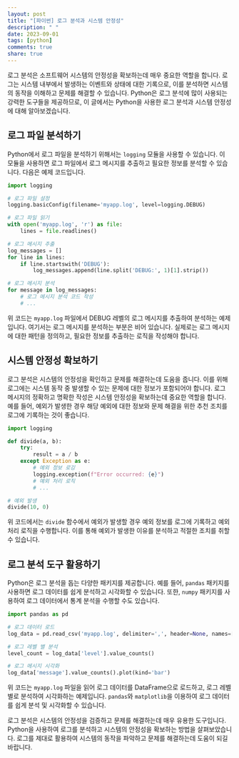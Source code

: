```yaml
---
layout: post
title: "[파이썬] 로그 분석과 시스템 안정성"
description: " "
date: 2023-09-01
tags: [python]
comments: true
share: true
---
```


로그 분석은 소프트웨어 시스템의 안정성을 확보하는데 매우 중요한 역할을 합니다. 로그는 시스템 내부에서 발생하는 이벤트와 상태에 대한 기록으로, 이를 분석하면 시스템의 동작을 이해하고 문제를 해결할 수 있습니다. Python은 로그 분석에 많이 사용되는 강력한 도구들을 제공하므로, 이 글에서는 Python을 사용한 로그 분석과 시스템 안정성에 대해 알아보겠습니다.

## 로그 파일 분석하기

Python에서 로그 파일을 분석하기 위해서는 `logging` 모듈을 사용할 수 있습니다. 이 모듈을 사용하면 로그 파일에서 로그 메시지를 추출하고 필요한 정보를 분석할 수 있습니다. 다음은 예제 코드입니다.

```python
import logging

# 로그 파일 설정
logging.basicConfig(filename='myapp.log', level=logging.DEBUG)

# 로그 파일 읽기
with open('myapp.log', 'r') as file:
    lines = file.readlines()

# 로그 메시지 추출
log_messages = []
for line in lines:
    if line.startswith('DEBUG'):
        log_messages.append(line.split('DEBUG:', 1)[1].strip())

# 로그 메시지 분석
for message in log_messages:
    # 로그 메시지 분석 코드 작성
    # ...

```

위 코드는 `myapp.log` 파일에서 DEBUG 레벨의 로그 메시지를 추출하여 분석하는 예제입니다. 여기서는 로그 메시지를 분석하는 부분은 비어 있습니다. 실제로는 로그 메시지에 대한 패턴을 정의하고, 필요한 정보를 추출하는 로직을 작성해야 합니다.

## 시스템 안정성 확보하기

로그 분석은 시스템의 안정성을 확인하고 문제를 해결하는데 도움을 줍니다. 이를 위해 로그에는 시스템 동작 중 발생할 수 있는 문제에 대한 정보가 포함되어야 합니다. 로그 메시지의 정확하고 명확한 작성은 시스템 안정성을 확보하는데 중요한 역할을 합니다. 예를 들어, 예외가 발생한 경우 해당 예외에 대한 정보와 문제 해결을 위한 추천 조치를 로그에 기록하는 것이 좋습니다.

```python
import logging

def divide(a, b):
    try:
        result = a / b
    except Exception as e:
        # 예외 정보 로깅
        logging.exception(f"Error occurred: {e}")
        # 예외 처리 로직
        # ...

# 예외 발생
divide(10, 0)
```

위 코드에서는 `divide` 함수에서 예외가 발생할 경우 예외 정보를 로그에 기록하고 예외 처리 로직을 수행합니다. 이를 통해 예외가 발생한 이유를 분석하고 적절한 조치를 취할 수 있습니다.

## 로그 분석 도구 활용하기

Python은 로그 분석을 돕는 다양한 패키지를 제공합니다. 예를 들어, `pandas` 패키지를 사용하면 로그 데이터를 쉽게 분석하고 시각화할 수 있습니다. 또한, `numpy` 패키지를 사용하여 로그 데이터에서 통계 분석을 수행할 수도 있습니다.

```python
import pandas as pd

# 로그 데이터 로드
log_data = pd.read_csv('myapp.log', delimiter=',', header=None, names=['timestamp', 'level', 'message'])

# 로그 레벨 별 분석
level_count = log_data['level'].value_counts()

# 로그 메시지 시각화
log_data['message'].value_counts().plot(kind='bar')
```

위 코드는 `myapp.log` 파일을 읽어 로그 데이터를 DataFrame으로 로드하고, 로그 레벨 별로 분석하여 시각화하는 예제입니다. `pandas`와 `matplotlib`을 이용하여 로그 데이터를 쉽게 분석 및 시각화할 수 있습니다.

로그 분석은 시스템의 안정성을 검증하고 문제를 해결하는데 매우 유용한 도구입니다. Python을 사용하여 로그를 분석하고 시스템의 안정성을 확보하는 방법을 살펴보았습니다. 로그를 제대로 활용하여 시스템의 동작을 파악하고 문제를 해결하는데 도움이 되길 바랍니다.